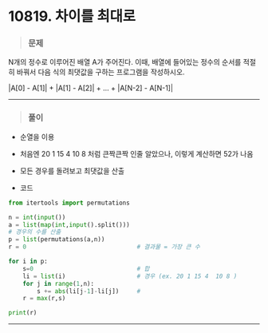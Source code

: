 # 10819. 차이를 최대로

> ### 문제

N개의 정수로 이루어진 배열 A가 주어진다. 이때, 배열에 들어있는 정수의 순서를 적절히 바꿔서 다음 식의 최댓값을 구하는 프로그램을 작성하시오.

|A[0] - A[1]| + |A[1] - A[2]| + ... + |A[N-2] - A[N-1]|

---

> ### 풀이

- 순열을 이용
- 처음엔 20 1 15 4  10 8 처럼 큰짝큰짝 인줄 알았으나, 이렇게 계산하면 52가 나옴
- 모든 경우를 돌려보고 최댓값을 산출

- 코드

``` python
from itertools import permutations

n = int(input())
a = list(map(int,input().split()))
# 경우의 수를 산출
p = list(permutations(a,n)) 
r = 0                               # 결과물 = 가장 큰 수

for i in p:
    s=0                             # 합
    li = list(i)                    # 경우 (ex. 20 1 15 4  10 8 )
    for j in range(1,n):
        s += abs(li[j-1]-li[j])		# 
    r = max(r,s)

print(r)
```

---

